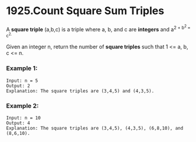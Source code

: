 # 1925.Count Square Sum Triples
A **square triple** (a,b,c) is a triple where a, b, and c are **integers** and a<sup>2 + b<sup>2 </sup>= c<sup>2.

Given an integer n, return the number of **square triples** such that 1 <= a, b, c <= n.

### Example 1:
``` 
Input: n = 5
Output: 2
Explanation: The square triples are (3,4,5) and (4,3,5).
```
### Example 2:
``` 
Input: n = 10
Output: 4
Explanation: The square triples are (3,4,5), (4,3,5), (6,8,10), and (8,6,10).
```

